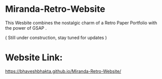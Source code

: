 ﻿# Miranda-Retro-Website
This Wesbite combines the nostalgic charm of a Retro Paper Portfolio with the power of GSAP . 

( Still under construction, stay tuned for updates )

# Website Link:
https://bhaveshbhakta.github.io/Miranda-Retro-Website/
